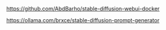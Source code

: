 https://github.com/AbdBarho/stable-diffusion-webui-docker

https://ollama.com/brxce/stable-diffusion-prompt-generator